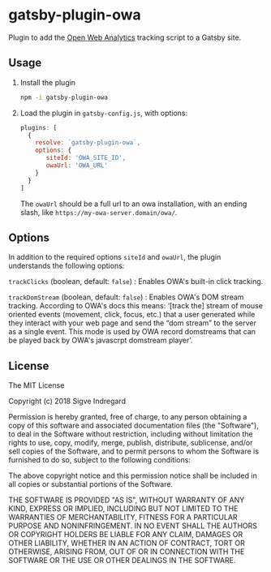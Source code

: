 # gatsby-plugin-owa

Plugin to add the [Open Web Analytics](https://www.openwebanalytics.com) tracking script to a Gatsby site.

## Usage

1. Install the plugin

   ```bash
   npm -i gatsby-plugin-owa
   ```

2. Load the plugin in `gatsby-config.js`, with options:
   ```js
   plugins: [
     {
       resolve: `gatsby-plugin-owa`,
       options: {
       	  siteId: 'OWA_SITE_ID',
          owaUrl: 'OWA_URL'
       }
     }
   ]
   ```

   The `owaUrl` should be a full url to an owa installation, with an ending slash, like `https://my-owa-server.domain/owa/`.
   
## Options

In addition to the required options `siteId` and `owaUrl`, the plugin understands the following options:

`trackClicks` (boolean, default: `false`)
: Enables OWA's built-in click tracking.

`trackDomStream` (boolean, default: `false`)
: Enables OWA's DOM stream tracking. According to OWA's docs this means:
  ‘[track the] stream of mouse oriented events (movement, click, focus, etc.)
  that a user generated while they interact with your web page and send
  the “dom stream” to the server as a single event. This mode is used by
  OWA record domstreams that can be played back by OWA's javascrpt
  domstream player’.

## License

The MIT License

Copyright (c) 2018 Sigve Indregard

Permission is hereby granted, free of charge, to any person obtaining a copy of this software and associated documentation files (the "Software"), to deal in the Software without restriction, including without limitation the rights to use, copy, modify, merge, publish, distribute, sublicense, and/or sell copies of the Software, and to permit persons to whom the Software is furnished to do so, subject to the following conditions:

The above copyright notice and this permission notice shall be included in all copies or substantial portions of the Software.

THE SOFTWARE IS PROVIDED "AS IS", WITHOUT WARRANTY OF ANY KIND, EXPRESS OR IMPLIED, INCLUDING BUT NOT LIMITED TO THE WARRANTIES OF MERCHANTABILITY, FITNESS FOR A PARTICULAR PURPOSE AND NONINFRINGEMENT. IN NO EVENT SHALL THE AUTHORS OR COPYRIGHT HOLDERS BE LIABLE FOR ANY CLAIM, DAMAGES OR OTHER LIABILITY, WHETHER IN AN ACTION OF CONTRACT, TORT OR OTHERWISE, ARISING FROM, OUT OF OR IN CONNECTION WITH THE SOFTWARE OR THE USE OR OTHER DEALINGS IN THE SOFTWARE.
